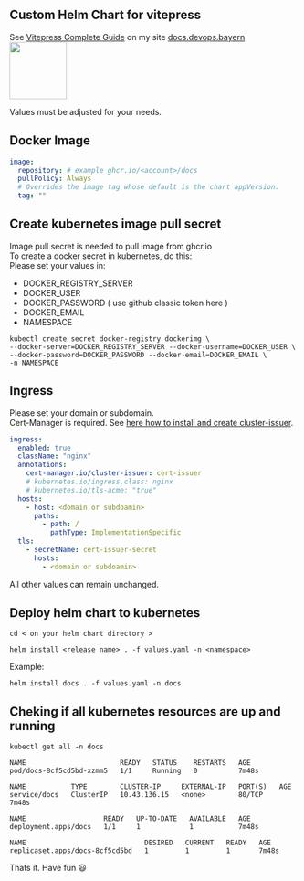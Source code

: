 ## Custom Helm Chart for vitepress

See [Vitepress Complete Guide](https://docs.devops.bayern/nodejs/vitepress.html) on my site [docs.devops.bayern](docs.devops.bayern)
<img src="https://docs.devops.bayern/devops.png" width="100" height="100">

Values must be adjusted for your needs.

## Docker Image

```yaml
image:
  repository: # example ghcr.io/<account>/docs 
  pullPolicy: Always
  # Overrides the image tag whose default is the chart appVersion.
  tag: ""
  ```

## Create kubernetes image pull secret

Image pull secret is needed to pull image from ghcr.io<br>
To create a docker secret in kubernetes, do this:<br>
Please set your values in: <br>
 - DOCKER_REGISTRY_SERVER
 - DOCKER_USER
 - DOCKER_PASSWORD ( use github classic token here )
 - DOCKER_EMAIL
 - NAMESPACE

```shell
kubectl create secret docker-registry dockerimg \
--docker-server=DOCKER_REGISTRY_SERVER --docker-username=DOCKER_USER \
--docker-password=DOCKER_PASSWORD --docker-email=DOCKER_EMAIL \
-n NAMESPACE
```
## Ingress 

Please set your domain or subdomain.<br>
Cert-Manager is required. See [here how to install and create cluster-issuer](https://docs.devops.bayern/rancher/rancher.html#cert-manager).

```yaml
ingress:
  enabled: true
  className: "nginx"
  annotations: 
    cert-manager.io/cluster-issuer: cert-issuer
    # kubernetes.io/ingress.class: nginx
    # kubernetes.io/tls-acme: "true"
  hosts:
    - host: <domain or subdoamin>
      paths:
        - path: /
          pathType: ImplementationSpecific
  tls: 
    - secretName: cert-issuer-secret
      hosts:
        - <domain or subdoamin>
```

All other values ​​can remain unchanged.

## Deploy helm chart to kubernetes

```shell
cd < on your helm chart directory >
```

```shell
helm install <release name> . -f values.yaml -n <namespace>
```
Example:

```shell
helm install docs . -f values.yaml -n docs
```

## Cheking if all kubernetes resources are up and running

```shell
kubectl get all -n docs 
```
```shel
NAME                       READY   STATUS    RESTARTS   AGE
pod/docs-8cf5cd5bd-xzmm5   1/1     Running   0          7m48s

NAME           TYPE        CLUSTER-IP     EXTERNAL-IP   PORT(S)   AGE
service/docs   ClusterIP   10.43.136.15   <none>        80/TCP    7m48s

NAME                   READY   UP-TO-DATE   AVAILABLE   AGE
deployment.apps/docs   1/1     1            1           7m48s

NAME                             DESIRED   CURRENT   READY   AGE
replicaset.apps/docs-8cf5cd5bd   1         1         1       7m48s
```

Thats it. Have fun 😃
